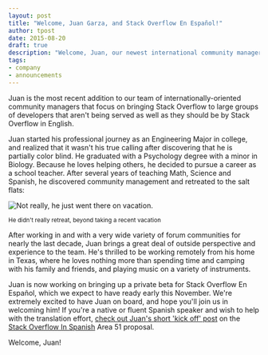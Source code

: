 ```yaml
---
layout: post
title: "Welcome, Juan Garza, and Stack Overflow En Español!"
author: tpost
date: 2015-08-20
draft: true
description: "Welcome, Juan, our newest international community manager as we work toward launching Stack Overflow In Spanish"
tags:
- company
- announcements
---
```


Juan is the most recent addition to our team of internationally-oriented community managers that focus on bringing Stack Overflow to large groups of developers that aren't being served as well as they should be by Stack Overflow in English.

Juan started his professional journey as an Engineering Major in college, and realized that it wasn't his true calling after discovering that he is partially color blind. He graduated with a Psychology degree with a minor in Biology. Because he loves helping others, he decided to pursue a career as a school teacher. After several years of teaching Math, Science and Spanish, he discovered community management and retreated to the salt flats:

![Not really, he just went there on vacation.](https://i.imgur.com/Qb7hF1i.jpg)

<small>He didn't really retreat, beyond taking a recent vacation</small>

After working in and with a very wide variety of forum communities for nearly the last decade, Juan brings a great deal of outside perspective and experience to the team. He's thrilled to be working remotely from his home in Texas, where he loves nothing more than spending time and camping with his family and friends, and playing music on a variety of instruments.

Juan is now working on bringing up a private beta for Stack Overflow En Español, which we expect to have ready early this November. We're extremely excited to have Juan on board, and hope you'll join us in welcoming him! If you're a native or fluent Spanish speaker and wish to help with the translation effort, [check out Juan's short 'kick off' post](http://discuss.area51.stackexchange.com/questions/21519/the-stack-overflow-in-spanish-project-is-underway) on the [Stack Overflow In Spanish](http://area51.stackexchange.com/proposals/42810/stack-overflow-in-spanish) Area 51 proposal.

Welcome, Juan!  
